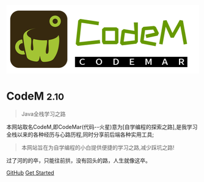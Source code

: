 

![logo](.\pic\logo2.png)

# CodeM <small>2.10</small>

> Java全栈学习之路

本网站取名CodeM,即CodeMar(代码--火星)意为[自学编程的探索之路],是我学习全栈以来的各种经历与心路历程,同时分享前后端各种实用工具;

> 本网站旨在为自学编程的小白提供便捷的学习之路,减少踩坑之路!

过了河的的卒，只能往前拱，没有回头的路，人生就像这卒。

[GitHub](https://github.com/JeEisenberg/CodeM)
[Get Started](/README.md#welcome_to_codem)